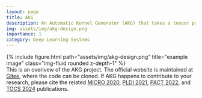 ```yaml
---
layout: page
title: AKG
description: An Automatic Kernel Generator (AKG) that takes a tensor program as input and deploys the optimized kernels on different platforms including CPU, GPU, Huawei Ascend chips.
img: assets/img/akg-design.png
importance: 1
category: Deep Learning Systems
---
```

<div class="row">
    <div class="col-sm mt-3 mt-md-0">
        {% include figure.html path="assets/img/akg-design.png" title="example image" class="img-fluid rounded z-depth-1" %}
    </div>
</div>
<div class="caption">
    This is an overivew of the AKG project. The official website is maintained at <a href='https://gitee.com/mindspore/akg'>Gitee</a>, where the code can be cloned. If AKG happens to contribute to your research, please cite the related <a href='https://microarch.org/micro53/papers/738300a427.pdf'>MICRO 2020</a>, <a href='https://dl.acm.org/doi/10.1145/3453483.3454106'>PLDI 2021</a>, <a href='https://dl.acm.org/doi/10.1145/3559009.3569656'>PACT 2022</a>, and <a href='https://dl.acm.org/doi/10.1145/3635305'>TOCS 2024</a> publications.
</div>

